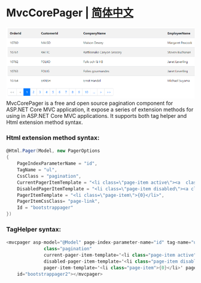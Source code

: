 ﻿# MvcCorePager | [简体中文](README.zh-CN.md)

![MvcCorePager](/Demo/wwwroot/images/MvcCorePager.gif)
MvcCorePager is a free and open source pagination component for ASP.NET Core MVC application, it expose a series of extension methods for using in ASP.NET Core MVC applications. It supports both tag helper and Html extension method syntax.

### Html extension method syntax:
```csharp
@Html.Pager(Model, new PagerOptions
{
    PageIndexParameterName = "id",
    TagName = "ul",
    CssClass = "pagination",
    CurrentPagerItemTemplate = "<li class=\"page-item active\"><a  class=\"page-link\" href=\"javascript:void(0);\">{0}</a></li>",
    DisabledPagerItemTemplate = "<li class=\"page-item disabled\"><a class=\"page-link\">{0}</a></li>",
    PagerItemTemplate = "<li class=\"page-item\">{0}</li>",
    PagerItemCssClass= "page-link",
    Id = "bootstrappager"
})
```

### TagHelper syntax:
```csharp
<mvcpager asp-model="@Model" page-index-parameter-name="id" tag-name="ul"
              class="pagination" 
              current-pager-item-template='<li class="page-item active"><a class="page-link" href="javascript:void(0);">{0}</a></li>'
              disabled-pager-item-template='<li class="page-item disabled"><a class="page-link">{0}</a></li>'
              pager-item-template='<li class="page-item">{0}</li>' pager-item-css-class="page-link" 
    id="bootstrappager2"></mvcpager>
```